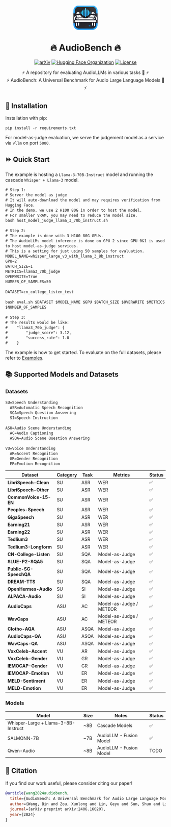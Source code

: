 <p align="center">
  <img src="assets/logo.png" alt="Prometheus-Logo" style="width: 15%; display: block; margin: auto;">
</p>

<h1 align="center">🔥 AudioBench 🔥</h1>



<p align="center">
  <a href="https://arxiv.org/abs/2406.16020"><img src="https://img.shields.io/badge/arXiv-2406.16020-b31b1b.svg" alt="arXiv"></a>
  <a href="AudioLLMs"><img src="https://img.shields.io/badge/Hugging%20Face-Organization-ff9d00" alt="Hugging Face Organization"></a>
  <a href="https://huggingface.co/spaces/AudioLLMs/AudioBench-Leaderboard"><img src="https://img.shields.io/badge/AudioBench-Leaderboard-g41b1b.svg" alt="License"></a>
</p>

<p align="center">
  ⚡ A repository for evaluating AudioLLMs in various tasks 🚀 ⚡ <br>
  ⚡ AudioBench: A Universal Benchmark for Audio Large Language Models 🚀 ⚡ <br>
</p>



## 🔧 Installation

Installation with pip:
```shell
pip install -r requirements.txt
```
For model-as-judge evaluation, we serve the judgement model as a service via `vllm` on port `5000`.


## ⏩ Quick Start

The example is hosting a `Llama-3-70B-Instruct` model and running the cascade `Whisper + Llama-3` model.
```shell
# Step 1:
# Server the model as judge
# It will auto-download the model and may requires verification from Hugging Face.
# In the demo, we use 2 H100 80G in order to host the model.
# For smaller VRAM, you may need to reduce the model size.
bash host_model_judge_llama_3_70b_instruct.sh

# Step 2:
# The example is done with 3 H100 80G GPUs.
# The AudioLLMs model inference is done on GPU 2 since GPU 0&1 is used to host model-as-judge services.
# This is a setting for just using 50 samples for evaluation.
MODEL_NAME=whisper_large_v3_with_llama_3_8b_instruct
GPU=2
BATCH_SIZE=1
METRICS=llama3_70b_judge
OVERWRITE=True
NUMBER_OF_SAMPLES=50

DATASET=cn_college_listen_test

bash eval.sh $DATASET $MODEL_NAME $GPU $BATCH_SIZE $OVERWRITE $METRICS $NUMBER_OF_SAMPLES

# Step 3:
# The results would be like:
#    "llama3_70b_judge": {
#        "judge_score": 3.12,
#        "success_rate": 1.0
#    }

```
The example is how to get started. To evaluate on the full datasets, please refer to [Examples](./examples/).


## 📚 Supported Models and Datasets

### Datasets
```
SU=Speech Understanding
  ASR=Automatic Speech Recognition
  SQA=Speech Question Answering
  SI=Speech Instruction

ASU=Audio Scene Understanding
  AC=Audio Captioning
  ASQA=Audio Scene Question Answering

VU=Voice Understanding
  AR=Accent Recognition
  GR=Gender Recognition
  ER=Emotion Recognition
```

|Dataset|Category|Task|Metrics|Status|
|---|---|---|---|---|
|**LibriSpeech-Clean**|SU|ASR|WER|✅︎|
|**LibriSpeech-Other**|SU|ASR|WER|✅︎|
|**CommonVoice-15-EN**|SU|ASR|WER|✅︎|
|**Peoples-Speech**|SU|ASR|WER|✅︎|
|**GigaSpeech**|SU|ASR|WER|✅︎|
|**Earning21**|SU|ASR|WER|✅︎|
|**Earning22**|SU|ASR|WER|✅︎|
|**Tedlium3**|SU|ASR|WER|✅︎|
|**Tedlium3-Longform**|SU|ASR|WER|✅︎|
|**CN-College-Listen**|SU|SQA|Model-as-Judge|✅︎|
|**SLUE-P2-SQA5**|SU|SQA|Model-as-Judge|✅︎|
|**Public-SG-SpeechQA**|SU|SQA|Model-as-Judge|✅︎|
|**DREAM-TTS**|SU|SQA|Model-as-Judge|✅︎|
|**OpenHermes-Audio**|SU|SI|Model-as-Judge|✅︎|
|**ALPACA-Audio**|SU|SI|Model-as-Judge|✅︎|
|**AudioCaps**|ASU|AC|Model-as-Judge / METEOR|✅︎|
|**WavCaps**|ASU|AC|Model-as-Judge / METEOR|✅︎|
|**Clotho-AQA**|ASU|ASQA|Model-as-Judge|✅︎|
|**AudioCaps-QA**|ASU|ASQA|Model-as-Judge|✅︎|
|**WavCaps-QA**|ASU|ASQA|Model-as-Judge|✅︎|
|**VoxCeleb-Accent**|VU|AR|Model-as-Judge|✅︎|
|**VoxCeleb-Gender**|VU|GR|Model-as-Judge|✅︎|
|**IEMOCAP-Gender**|VU|GR|Model-as-Judge|✅︎|
|**IEMOCAP-Emotion**|VU|ER|Model-as-Judge|✅︎|
|**MELD-Sentiment**|VU|ER|Model-as-Judge|✅︎|
|**MELD-Emotion**|VU|ER|Model-as-Judge|✅︎|


### Models
|Model|Size|Notes|Status|
|---|---|---|---|
|Whisper-Large + Llama-3-8B-Instruct|~8B|Cascade Models|✅︎|
|SALMONN-7B|~7B|AudioLLM - Fusion Model|✅︎|
|Qwen-Audio|~8B|AudioLLM - Fusion Model|TODO|


## 📖 Citation
If you find our work useful, please consider citing our paper!
```bibtex
@article{wang2024audiobench,
  title={AudioBench: A Universal Benchmark for Audio Large Language Models},
  author={Wang, Bin and Zou, Xunlong and Lin, Geyu and Sun, Shuo and Liu, Zhuohan and Zhang, Wenyu and Liu, Zhengyuan and Aw, AiTi and Chen, Nancy F},
  journal={arXiv preprint arXiv:2406.16020},
  year={2024}
}
```

